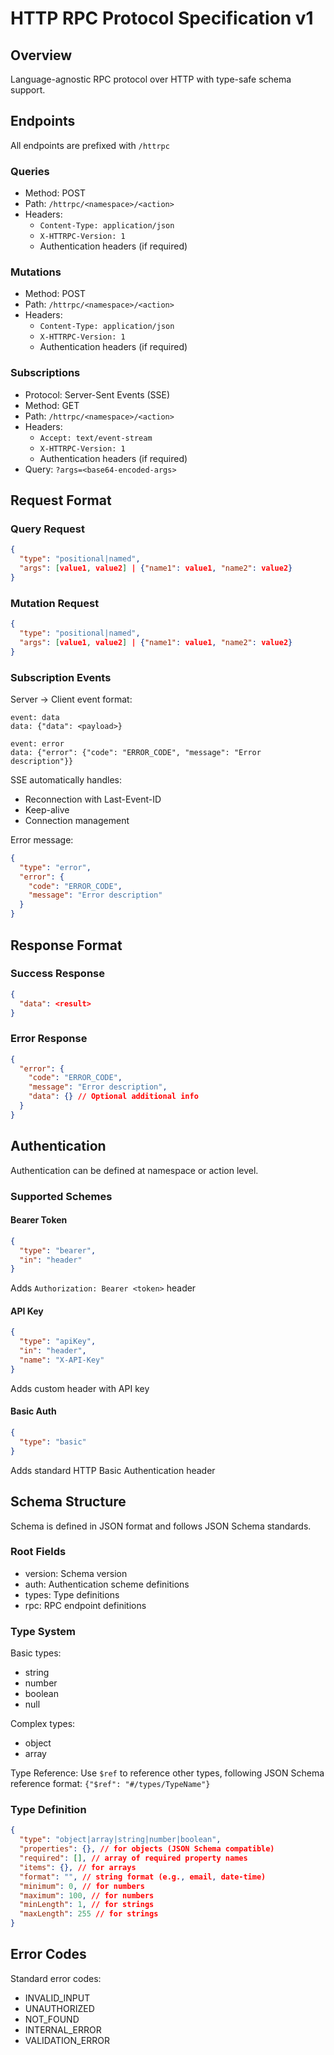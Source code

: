 # HTTP RPC Protocol Specification v1

## Overview
Language-agnostic RPC protocol over HTTP with type-safe schema support.

## Endpoints
All endpoints are prefixed with `/httrpc`

### Queries
- Method: POST
- Path: `/httrpc/<namespace>/<action>`
- Headers:
  - `Content-Type: application/json`
  - `X-HTTRPC-Version: 1`
  - Authentication headers (if required)

### Mutations
- Method: POST
- Path: `/httrpc/<namespace>/<action>`
- Headers:
  - `Content-Type: application/json`
  - `X-HTTRPC-Version: 1`
  - Authentication headers (if required)

### Subscriptions
- Protocol: Server-Sent Events (SSE)
- Method: GET
- Path: `/httrpc/<namespace>/<action>`
- Headers:
  - `Accept: text/event-stream`
  - `X-HTTRPC-Version: 1`
  - Authentication headers (if required)
- Query: `?args=<base64-encoded-args>`

## Request Format

### Query Request
```json
{
  "type": "positional|named",
  "args": [value1, value2] | {"name1": value1, "name2": value2}
}
```

### Mutation Request
```json
{
  "type": "positional|named",
  "args": [value1, value2] | {"name1": value1, "name2": value2}
}
```

### Subscription Events

Server -> Client event format:
```text
event: data
data: {"data": <payload>}

event: error
data: {"error": {"code": "ERROR_CODE", "message": "Error description"}}
```

SSE automatically handles:
- Reconnection with Last-Event-ID
- Keep-alive
- Connection management

Error message:
```json
{
  "type": "error",
  "error": {
    "code": "ERROR_CODE",
    "message": "Error description"
  }
}
```

## Response Format

### Success Response
```json
{
  "data": <result>
}
```

### Error Response
```json
{
  "error": {
    "code": "ERROR_CODE",
    "message": "Error description",
    "data": {} // Optional additional info
  }
}
```

## Authentication
Authentication can be defined at namespace or action level.

### Supported Schemes

#### Bearer Token
```json
{
  "type": "bearer",
  "in": "header"
}
```
Adds `Authorization: Bearer <token>` header

#### API Key
```json
{
  "type": "apiKey",
  "in": "header",
  "name": "X-API-Key"
}
```
Adds custom header with API key

#### Basic Auth
```json
{
  "type": "basic"
}
```
Adds standard HTTP Basic Authentication header

## Schema Structure
Schema is defined in JSON format and follows JSON Schema standards.

### Root Fields
- version: Schema version
- auth: Authentication scheme definitions
- types: Type definitions
- rpc: RPC endpoint definitions

### Type System
Basic types:
- string
- number
- boolean
- null

Complex types:
- object
- array

Type Reference:
Use `$ref` to reference other types, following JSON Schema reference format: `{"$ref": "#/types/TypeName"}`

### Type Definition
```json
{
  "type": "object|array|string|number|boolean",
  "properties": {}, // for objects (JSON Schema compatible)
  "required": [], // array of required property names
  "items": {}, // for arrays
  "format": "", // string format (e.g., email, date-time)
  "minimum": 0, // for numbers
  "maximum": 100, // for numbers
  "minLength": 1, // for strings
  "maxLength": 255 // for strings
}
```

## Error Codes
Standard error codes:
- INVALID_INPUT
- UNAUTHORIZED
- NOT_FOUND
- INTERNAL_ERROR
- VALIDATION_ERROR
